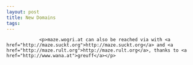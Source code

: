 ```yaml
---
layout: post
title: New Domains
tags:
---
```



                <p>maze.wogri.at can also be reached via with <a href="http://maze.suckt.org">http://maze.suckt.org</a> and <a href="http://maze.rult.org">http://maze.rult.org</a>, thanks to <a href="http://www.wana.at">greuff</a></p>
